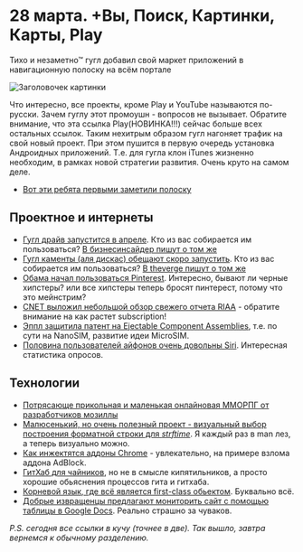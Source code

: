 # 28 марта. +Вы, Поиск, Картинки, Карты, Play

Тихо и незаметно™ гугл добавил свой маркет приложений в навигационную полоску на всём портале

![Заголовочек картинки](https://img.skitch.com/20120327-qeea1ncy7nxxpuyfxpx2hce5hr.jpg)

Что интересно, все проекты, кроме Play и YouTube называются по-русски. Зачем гуглу этот промоушн - вопросов не вызывает.  Обратите внимание, что эта ссылка Play(НОВИНКА!!!) сейчас больше всех остальных ссылок. Таким нехитрым образом гугл нагоняет трафик на свой новый проект. При этом пушится в первую очередь установка Андроидных приложений. Т.е. для гугла клон iTunes жизненно необходим, в рамках новой стратегии развития. Очень круто на самом деле.

 * [Вот эти ребята первыми заметили полоску](http://thenextweb.com/google/2012/03/26/google-play-gets-top-billing-in-googles-black-navigation-bar/)


## Проектное и интернеты
* [Гугл драйв запустится в апреле](http://gigaom.com/cloud/google-drive-finally-coming-this-april/). Кто из вас собирается им пользоваться? [В бизнесинсайдер пишут о том же](http://www.businessinsider.com/googles-dropbox-killer-is-coming-in-april-2012-3)
* [Гугл каменты (аля дискас) обещают скоро запустить](http://thenextweb.com/google/2012/03/27/google-to-launch-third-party-commenting-platform-to-rival-facebook/). Кто из вас собирается им пользоваться? [В theverge пишут о том же](http://www.theverge.com/2012/3/27/2905517/google-blog-comment-system)
* [Обама начал пользоваться Pinterest](http://venturebeat.com/2012/03/27/president-on-pinterest/). Интересно, бывают ли черные хипстеры? или все хипстеры теперь бросят пинтерест, потому что это мейнстрим?
* [CNET выложил небольшой обзор свежего отчета RIAA](http://news.cnet.com/8301-31001_3-57405252-261/riaa-consumers-are-shelling-out-for-subscription-music/) - обратите внимание на как растет subscription!
* [Эппл защитила патент на Ejectable Component Assemblies](http://www.patentlyapple.com/patently-apple/2012/03/apple-wins-patent-relating-to-nano-sim-and-iwallet-chip.html), т.е. по сути на NanoSIM, развитие идеи MicroSIM.
* [Половина пользователей айфонов очень довольны Siri](http://www.parksassociates.com/blog/article/parks-pr2012-siri). Интересная статистика опросов.

## Технологии
* [Потрясающе прикольная и маленькая онлайновая ММОРПГ от разработчиков мозиллы](http://browserquest.mozilla.org/)
* [Малюсенький, но очень полезный проект - визуальный выбор построения форматной строки для *strftime*](http://strftime.net/). Я каждый раз в man лез, а теперь визуально можно.
* [Как инжектятся аддоны Chrome](http://blog.kotowicz.net/2012/03/chrome-addons-hacking-bye-bye-adblock.html?spref=tw) - увлекательно, на примере взлома аддона AdBlock.
* [ГитХаб для чайников](http://gun.io/blog/how-to-github-fork-branch-and-pull-request/), но не в смысле кипятильников, а просто хорошие обьяснения процессов гита и гитхаба.
* [Корневой язык, где всё является first-class обьектом](http://klisp.org/). Буквально всё.
* [Добрые извращенцы предлагают мониторить сайт с помощью таблицы в Google Docs](http://www.labnol.org/internet/website-uptime-monitor/21060/). Реально страшно за чуваков.

*P.S. сегодня все ссылки в кучу (точнее в две). Так вышло, завтра вернемся к обычному разделению.*
